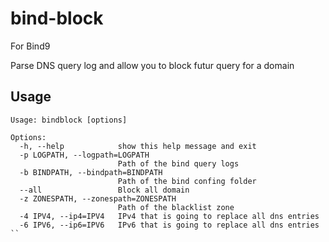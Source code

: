 # bind-block
For Bind9

Parse DNS query log and allow you to block futur query for a domain

## Usage
```
Usage: bindblock [options]

Options:
  -h, --help            show this help message and exit
  -p LOGPATH, --logpath=LOGPATH
                        Path of the bind query logs
  -b BINDPATH, --bindpath=BINDPATH
                        Path of the bind confing folder
  --all                 Block all domain
  -z ZONESPATH, --zonespath=ZONESPATH
                        Path of the blacklist zone
  -4 IPV4, --ip4=IPV4   IPv4 that is going to replace all dns entries
  -6 IPV6, --ip6=IPV6   IPv6 that is going to replace all dns entries
``